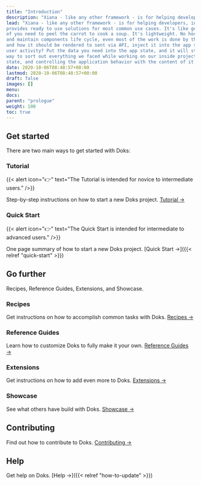 ```yaml
---
title: "Introduction"
description: "Xiana - like any other framework - is for helping developers, without using any magic."
lead: "Xiana - like any other framework - is for helping developers, in this case to create web applications. It
provides ready to use solutions for most common use cases. It's like getting prepared and portioned ingredients instead
of you need to peel the carrot to cook a soup. It's lightweight. No hocus-pocus is necessary to spin up the application
and maintain components life cycle, even most of the work is done by the framework. You just define the database query,
and how it should be rendered to sent via API, inject it into the app state and the work is done. You wanna follow the
user activity? Put the data you need into the app state, and it will store it for you. The goal was having an universal
way to sort out everything we faced while working on our inside projects. We're just passing through the application
state, and controlling the application behavior with the content of it."
date: 2020-10-06T08:48:57+00:00
lastmod: 2020-10-06T08:48:57+00:00
draft: false
images: []
menu:
docs:
parent: "prologue"
weight: 100
toc: true
---
```


## Get started

There are two main ways to get started with Doks:

### Tutorial

{{< alert icon="👉" text="The Tutorial is intended for novice to intermediate users." />}}

Step-by-step instructions on how to start a new Doks project. [Tutorial →](https://getdoks.org/tutorial/introduction/)

### Quick Start

{{< alert icon="👉" text="The Quick Start is intended for intermediate to advanced users." />}}

One page summary of how to start a new Doks project. [Quick Start →]({{< relref "quick-start" >}})

## Go further

Recipes, Reference Guides, Extensions, and Showcase.

### Recipes

Get instructions on how to accomplish common tasks with
Doks. [Recipes →](https://getdoks.org/docs/recipes/project-configuration/)

### Reference Guides

Learn how to customize Doks to fully make it your
own. [Reference Guides →](https://getdoks.org/docs/reference-guides/security/)

### Extensions

Get instructions on how to add even more to
Doks. [Extensions →](https://getdoks.org/docs/extensions/breadcrumb-navigation/)

### Showcase

See what others have build with Doks. [Showcase →](https://getdoks.org/showcase/electric-blocks/)

## Contributing

Find out how to contribute to Doks. [Contributing →](https://getdoks.org/docs/contributing/how-to-contribute/)

## Help

Get help on Doks. [Help →]({{< relref "how-to-update" >}})
